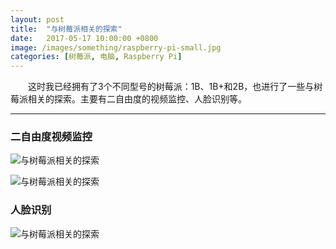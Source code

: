 ```yaml
---
layout: post
title:  "与树莓派相关的探索"
date:   2017-05-17 10:00:00 +0800
image: /images/something/raspberry-pi-small.jpg
categories: [树莓派, 电脑, Raspberry Pi]
---
```


　　这时我已经拥有了3个不同型号的树莓派：1B、1B+和2B，也进行了一些与树莓派相关的探索。主要有二自由度的视频监控、人脸识别等。

------

<h3>二自由度视频监控</h3>

![与树莓派相关的探索]({{site.baseurl}}/images/something/RaspberryPi-01.jpg)

![与树莓派相关的探索]({{site.baseurl}}/images/something/RaspberryPi-02.jpg)

<h3>人脸识别</h3>

![与树莓派相关的探索]({{site.baseurl}}/images/something/RaspberryPi-03.jpg)
